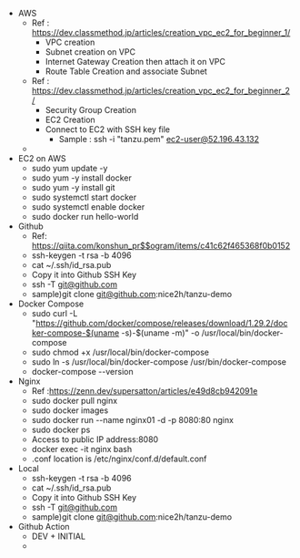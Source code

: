 -   AWS
    -   Ref : https://dev.classmethod.jp/articles/creation_vpc_ec2_for_beginner_1/
        -   VPC creation
        -   Subnet creation on VPC
        -   Internet Gateway Creation then attach it on VPC
        -   Route Table Creation and associate Subnet
    -   Ref : https://dev.classmethod.jp/articles/creation_vpc_ec2_for_beginner_2/
        -   Security Group Creation
        -   EC2 Creation
        -   Connect to EC2 with SSH key file
            -   Sample : ssh -i "tanzu.pem" ec2-user@52.196.43.132
    -
-   EC2 on AWS
    -   sudo yum update -y
    -   sudo yum -y install docker
    -   sudo yum -y install git
    -   sudo systemctl start docker
    -   sudo systemctl enable docker
    -   sudo docker run hello-world
-   Github
    -   Ref: https://qiita.com/konshun_pr$$ogram/items/c41c62f465368f0b0152
    -   ssh-keygen -t rsa -b 4096
    -   cat ~/.ssh/id_rsa.pub
    -   Copy it into Github SSH Key
    -   ssh -T git@github.com
    -   sample)git clone git@github.com:nice2h/tanzu-demo
-   Docker Compose
    -   sudo curl -L "https://github.com/docker/compose/releases/download/1.29.2/docker-compose-$(uname -s)-$(uname -m)" -o /usr/local/bin/docker-compose
    -   sudo chmod +x /usr/local/bin/docker-compose
    -   sudo ln -s /usr/local/bin/docker-compose /usr/bin/docker-compose
    -   docker-compose --version
-   Nginx
    -   Ref :https://zenn.dev/supersatton/articles/e49d8cb942091e
    -   sudo docker pull nginx
    -   sudo docker images
    -   sudo docker run --name nginx01 -d -p 8080:80 nginx
    -   sudo docker ps
    -   Access to public IP address:8080
    -   docker exec -it nginx bash
    -   .conf location is /etc/nginx/conf.d/default.conf
-   Local
    -   ssh-keygen -t rsa -b 4096
    -   cat ~/.ssh/id_rsa.pub
    -   Copy it into Github SSH Key
    -   ssh -T git@github.com
    -   sample)git clone git@github.com:nice2h/tanzu-demo
-   Github Action
    -   DEV + INITIAL
    -
